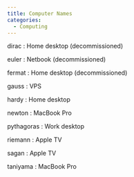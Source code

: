 ```yaml
---
title: Computer Names
categories:
  - Computing
---
```


dirac
:    Home desktop (decommissioned)

euler
:    Netbook (decommissioned)

fermat
:    Home desktop (decommissioned)

gauss
:    VPS

hardy
:    Home desktop

newton
:    MacBook Pro

pythagoras
:    Work desktop

riemann
:    Apple TV

sagan
:    Apple TV

taniyama
:    MacBook Pro
